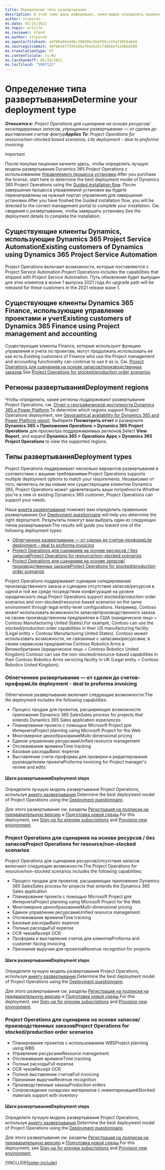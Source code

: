```yaml
---
title: Определение типа развертывания
description: В этой теме дана информация, помогающая определить правильный тип развертывания Project Operations для вашей компании.
author: stsporen
ms.date: 03/15/2021
ms.topic: article
ms.reviewer: kfend
ms.author: stsporen
ms.openlocfilehash: ad700a84edd6c39609bc5b4f09ca74af3059a0dd
ms.sourcegitcommit: 40f68387f594180af64a5e5c748b6efa188bd300
ms.translationtype: HT
ms.contentlocale: ru-RU
ms.lasthandoff: 05/10/2021
ms.locfileid: "5997122"
---
```

# <a name="determine-your-deployment-type"></a><span data-ttu-id="83ba0-103">Определение типа развертывания</span><span class="sxs-lookup"><span data-stu-id="83ba0-103">Determine your deployment type</span></span>

<span data-ttu-id="83ba0-104">_**Относится к:** Project Operations для сценариев на основе ресурсов/нескладируемых запасов, упрощенное развертывание — от сделки до выставления счетов-фактур_</span><span class="sxs-lookup"><span data-stu-id="83ba0-104">_**Applies To:** Project Operations for resource/non-stocked based scenarios, Lite deployment - deal to proforma invoicing_</span></span>

> [!IMPORTANT]
> <span data-ttu-id="83ba0-105">После покупки лицензии начните здесь, чтобы определить лучшую модель развертывания Dynamics 365 Project Operations с использованием [Управляемого процесса установки](https://aka.ms/provisionprojectoperations).</span><span class="sxs-lookup"><span data-stu-id="83ba0-105">After you purchase the license, start here to determine the best deployment model of Dynamics 365 Project Operations using the [Guided installation flow](https://aka.ms/provisionprojectoperations).</span></span>
> <span data-ttu-id="83ba0-106">После завершения процесса управляемой установки вы будете перенаправлены на нужный портал управления для завершения установки.</span><span class="sxs-lookup"><span data-stu-id="83ba0-106">After you have finshed the Guided installation flow, you will be directed to the correct management portal to complete your installation.</span></span> <span data-ttu-id="83ba0-107">См. сведения о развертывании, чтобы завершить установку.</span><span class="sxs-lookup"><span data-stu-id="83ba0-107">See the deployment details to complete the installation.</span></span>


## <a name="existing-customers-of-dynamics-using-dynamics-365-project-service-automation"></a><span data-ttu-id="83ba0-108">Существующие клиенты Dynamics, использующие Dynamics 365 Project Service Automation</span><span class="sxs-lookup"><span data-stu-id="83ba0-108">Existing customers of Dynamics using Dynamics 365 Project Service Automation</span></span>
<span data-ttu-id="83ba0-109">Project Operations включает возможности, которые поставляются с Project Service Automation.</span><span class="sxs-lookup"><span data-stu-id="83ba0-109">Project Operations includes the capabilities that shipped with Project Service Automation.</span></span> <span data-ttu-id="83ba0-110">Путь обновления будет выпущен для этих клиентов в волне 1 выпуска 2021 года.</span><span class="sxs-lookup"><span data-stu-id="83ba0-110">An upgrade path will be released for these customers in the 2021 release wave 1.</span></span>

## <a name="existing-customers-of-dynamics-365-finance-using-project-management-and-accounting"></a><span data-ttu-id="83ba0-111">Существующие клиенты Dynamics 365 Finance, использующие управление проектами и учет</span><span class="sxs-lookup"><span data-stu-id="83ba0-111">Existing customers of Dynamics 365 Finance using Project management and accounting</span></span> 

<span data-ttu-id="83ba0-112">Существующие клиенты Finance, которые используют функцию управления и учета по проектам, могут продолжать использовать ее как есть.</span><span class="sxs-lookup"><span data-stu-id="83ba0-112">Existing customers of Finance who use the Project management and accounting functionality can continue to use it as is.</span></span> <span data-ttu-id="83ba0-113">См. [Project Operations для сценариев на основе запасов/производственных заказов](#pma).</span><span class="sxs-lookup"><span data-stu-id="83ba0-113">See [Project Operations for stocked/production order scenarios](#pma).</span></span>


## <a name="deployment-regions"></a><span data-ttu-id="83ba0-114">Регионы развертывания</span><span class="sxs-lookup"><span data-stu-id="83ba0-114">Deployment regions</span></span>
<span data-ttu-id="83ba0-115">Чтобы определить, какие регионы поддерживают развертывание Project Operations, см. [Отчет о географической доступности Dynamics 365 и Power Platform](https://dynamics.microsoft.com/en-us/geographic-availability/).</span><span class="sxs-lookup"><span data-stu-id="83ba0-115">To determine which regions support Project Operations deployment, see [Geographical availability for Dynamics 365 and Power Platform report](https://dynamics.microsoft.com/en-us/geographic-availability/).</span></span> <span data-ttu-id="83ba0-116">Выберите **Посмотреть отчет** и разверните **Dynamics 365 > Приложения Operations > Dynamics 365 Project Operations** для просмотра поддерживаемых регионов.</span><span class="sxs-lookup"><span data-stu-id="83ba0-116">Select **View Report**, and expand **Dynamics 365 > Operations Apps > Dynamics 365 Project Operations** to view the supported regions.</span></span>

## <a name="deployment-types"></a><span data-ttu-id="83ba0-117">Типы развертывания</span><span class="sxs-lookup"><span data-stu-id="83ba0-117">Deployment types</span></span>
<span data-ttu-id="83ba0-118">Project Operations поддерживает несколько вариантов развертывания в соответствии с вашими требованиями.</span><span class="sxs-lookup"><span data-stu-id="83ba0-118">Project Operations supports multiple deployment options to match your requirements.</span></span> <span data-ttu-id="83ba0-119">Независимо от того, являетесь ли вы новым или существующим клиентом Dynamics 365, Project Operations может удовлетворить ваши потребности.</span><span class="sxs-lookup"><span data-stu-id="83ba0-119">Whether you're a new or existing Dynamics 365 customer, Project Operations can support your needs.</span></span>

<span data-ttu-id="83ba0-120">Наша [анкета развертывания](https://aka.ms/provisionprojectoperations) поможет вам определить правильное развертывание.</span><span class="sxs-lookup"><span data-stu-id="83ba0-120">Our [Deployment questionnaire](https://aka.ms/provisionprojectoperations) will help you determine the right deployment.</span></span> <span data-ttu-id="83ba0-121">Результаты помогут вам выбрать один из следующих типов развертывания:</span><span class="sxs-lookup"><span data-stu-id="83ba0-121">The results will guide you toward one of the following deployment types:</span></span>

- [<span data-ttu-id="83ba0-122">Облегченное развертывание — от сделки до счетов-проформ</span><span class="sxs-lookup"><span data-stu-id="83ba0-122">Lite deployment – deal to proforma invoicing</span></span>](#lite)
- [<span data-ttu-id="83ba0-123">Project Operations для сценариев на основе ресурсов / без запасов</span><span class="sxs-lookup"><span data-stu-id="83ba0-123">Project Operations for resource/non-stocked scenarios</span></span>](#integrated)
- [<span data-ttu-id="83ba0-124">Project Operations для сценариев на основе запасов/производственных заказов</span><span class="sxs-lookup"><span data-stu-id="83ba0-124">Project Operations for stocked/production order scenarios</span></span>](#pma)

<span data-ttu-id="83ba0-125">Project Operations поддерживает сценарии складирования/производственного заказа и сценарии отсутствия запасов/ресурсов в одной и той же среде посредством конфигураций на уровне юридического лица.</span><span class="sxs-lookup"><span data-stu-id="83ba0-125">Project Operations support stocked/production order scenarios and non-stocked/resource-based scenarios on the same environment through legal entity-level configurations.</span></span> <span data-ttu-id="83ba0-126">Например, Contoso может использовать возможности запасов/производственного заказа на своем производственном предприятии в США (юридическое лицо = Contoso Manufacturing United States).</span><span class="sxs-lookup"><span data-stu-id="83ba0-126">For example, Contoso can use the stocked/production order capabilities in their US manufacturing facility (Legal entity = Contoso Manufacturing United States).</span></span> <span data-ttu-id="83ba0-127">Contoso может использовать возможности, не связанные с запасами/ресурсами, в своем сервисном предприятии Contoso Robotics Arms в Великобритании (юридическое лицо = Contoso Robotics United Kingdom).</span><span class="sxs-lookup"><span data-stu-id="83ba0-127">Contoso can use the non-stocked/resource-based capabilities in their Contoso Robotics Arms servicing facility in UK (Legal entity = Contoso Robotics United Kingdom).</span></span>

### <a name="lite-deployment---deal-to-proforma-invoicing"></a><a  name="lite"></a><span data-ttu-id="83ba0-128">Облегченное развертывание — от сделки до счетов-проформ</span><span class="sxs-lookup"><span data-stu-id="83ba0-128">Lite deployment - deal to proforma invoicing</span></span>

<span data-ttu-id="83ba0-129">Облегченное развертывание включает следующие возможности:</span><span class="sxs-lookup"><span data-stu-id="83ba0-129">The lite deployment includes the following capabilities:</span></span>

- <span data-ttu-id="83ba0-130">Процесс продаж для проектов, расширяющих возможности приложения Dynamics 365 Sales</span><span class="sxs-lookup"><span data-stu-id="83ba0-130">Sales process for projects that extends Dynamics 365 Sales application experiences</span></span>
- <span data-ttu-id="83ba0-131">Планирование проекта с помощью Microsoft Project для Интернета</span><span class="sxs-lookup"><span data-stu-id="83ba0-131">Project planning using Microsoft Project for the Web</span></span>
- <span data-ttu-id="83ba0-132">Многомерное ценообразование</span><span class="sxs-lookup"><span data-stu-id="83ba0-132">Multi-dimensional pricing</span></span>
- <span data-ttu-id="83ba0-133">Единое управление ресурсами</span><span class="sxs-lookup"><span data-stu-id="83ba0-133">Unified resource management</span></span>
- <span data-ttu-id="83ba0-134">Отслеживание времени</span><span class="sxs-lookup"><span data-stu-id="83ba0-134">Time tracking</span></span>
- <span data-ttu-id="83ba0-135">Базовые расходы</span><span class="sxs-lookup"><span data-stu-id="83ba0-135">Basic expense</span></span>
- <span data-ttu-id="83ba0-136">Выставление счета-проформы для проверки и редактирования руководителем проекта</span><span class="sxs-lookup"><span data-stu-id="83ba0-136">Proforma invoicing for Project manager's review and edits</span></span> 

#### <a name="deployment-steps"></a><span data-ttu-id="83ba0-137">Шаги развертывания</span><span class="sxs-lookup"><span data-stu-id="83ba0-137">Deployment steps</span></span>
<span data-ttu-id="83ba0-138">Определите лучшую модель развертывания Project Operations, используя [анкету развертывания](https://aka.ms/provisionprojectoperations).</span><span class="sxs-lookup"><span data-stu-id="83ba0-138">Determine the best deployment model of Project Operations using the [Deployment questionnaire](https://aka.ms/provisionprojectoperations).</span></span>

<span data-ttu-id="83ba0-139">Для этого развертывания см. разделы [Регистрация на подписки на предварительную версию](lite-preview-subscription-sign-up.md) и [Подготовка новой среды](lite-deployment.md).</span><span class="sxs-lookup"><span data-stu-id="83ba0-139">For this deployment, see [Sign-up for preview subscriptions](lite-preview-subscription-sign-up.md) and [Provision new environment](lite-deployment.md).</span></span> 


### <a name="project-operations-for-resourcenon-stocked-scenarios"></a><a name="integrated"></a><span data-ttu-id="83ba0-140">Project Operations для сценариев на основе ресурсов / без запасов</span><span class="sxs-lookup"><span data-stu-id="83ba0-140">Project Operations for resource/non-stocked scenarios</span></span>
<span data-ttu-id="83ba0-141">Project Operations для сценариев ресурсов/отсутствия запасов включают следующие возможности:</span><span class="sxs-lookup"><span data-stu-id="83ba0-141">The Project Operations for resource/non-stocked scenarios includes the following capabilities:</span></span>
 
- <span data-ttu-id="83ba0-142">Процесс продаж для проектов, расширяющих приложение Dynamics 365 Sales</span><span class="sxs-lookup"><span data-stu-id="83ba0-142">Sales process for projects that extends the Dynamics 365 Sales application</span></span>
- <span data-ttu-id="83ba0-143">Планирование проекта с помощью Microsoft Project для Интернета</span><span class="sxs-lookup"><span data-stu-id="83ba0-143">Project planning using Microsoft Project for the Web</span></span>
- <span data-ttu-id="83ba0-144">Многомерное ценообразование</span><span class="sxs-lookup"><span data-stu-id="83ba0-144">Multi-dimensional pricing</span></span>
- <span data-ttu-id="83ba0-145">Единое управление ресурсами</span><span class="sxs-lookup"><span data-stu-id="83ba0-145">Unified resource management</span></span>
- <span data-ttu-id="83ba0-146">Отслеживание времени</span><span class="sxs-lookup"><span data-stu-id="83ba0-146">Time tracking</span></span>
- <span data-ttu-id="83ba0-147">Базовые расходы</span><span class="sxs-lookup"><span data-stu-id="83ba0-147">Basic expense</span></span>
- <span data-ttu-id="83ba0-148">Полные расходы</span><span class="sxs-lookup"><span data-stu-id="83ba0-148">Full expense</span></span>
- <span data-ttu-id="83ba0-149">OCR чеков</span><span class="sxs-lookup"><span data-stu-id="83ba0-149">Receipt OCR</span></span>
- <span data-ttu-id="83ba0-150">Проформа и выставление счетов для клиентов</span><span class="sxs-lookup"><span data-stu-id="83ba0-150">Proforma and customer-facing invoicing</span></span> 
- <span data-ttu-id="83ba0-151">Признание выручки для проектов</span><span class="sxs-lookup"><span data-stu-id="83ba0-151">Revenue recognition for projects</span></span>

#### <a name="deployment-steps"></a><span data-ttu-id="83ba0-152">Шаги развертывания</span><span class="sxs-lookup"><span data-stu-id="83ba0-152">Deployment steps</span></span>
<span data-ttu-id="83ba0-153">Определите лучшую модель развертывания Project Operations, используя [анкету развертывания](https://aka.ms/provisionprojectoperations).</span><span class="sxs-lookup"><span data-stu-id="83ba0-153">Determine the best deployment model of Project Operations using the [Deployment questionnaire](https://aka.ms/provisionprojectoperations).</span></span>

<span data-ttu-id="83ba0-154">Для этого развертывания см. разделы [Регистрация на подписки на предварительную версию](resource-sign-up-preview-subscription.md) и [Подготовка новой среды](resource-provision-new-environment.md).</span><span class="sxs-lookup"><span data-stu-id="83ba0-154">For this deployment, see [Sign-up for preview subscriptions](resource-sign-up-preview-subscription.md) and [Provision new environment](resource-provision-new-environment.md).</span></span> 


### <a name="project-operations-for-stockedproduction-order-scenarios"></a><a name="pma"></a><span data-ttu-id="83ba0-155">Project Operations для сценариев на основе запасов/производственных заказов</span><span class="sxs-lookup"><span data-stu-id="83ba0-155">Project Operations for stocked/production order scenarios</span></span>

- <span data-ttu-id="83ba0-156">Планирование проектов с использованием WBS</span><span class="sxs-lookup"><span data-stu-id="83ba0-156">Project planning using WBS</span></span>
- <span data-ttu-id="83ba0-157">Управление ресурсами</span><span class="sxs-lookup"><span data-stu-id="83ba0-157">Resource management</span></span>
- <span data-ttu-id="83ba0-158">Отслеживание времени</span><span class="sxs-lookup"><span data-stu-id="83ba0-158">Time tracking</span></span>
- <span data-ttu-id="83ba0-159">Полные расходы</span><span class="sxs-lookup"><span data-stu-id="83ba0-159">Full expense</span></span>
- <span data-ttu-id="83ba0-160">OCR чеков</span><span class="sxs-lookup"><span data-stu-id="83ba0-160">Receipt OCR</span></span>
- <span data-ttu-id="83ba0-161">Полное выставление счетов</span><span class="sxs-lookup"><span data-stu-id="83ba0-161">Full invoicing</span></span>
- <span data-ttu-id="83ba0-162">Признание выручки</span><span class="sxs-lookup"><span data-stu-id="83ba0-162">Revenue recognition</span></span>
- <span data-ttu-id="83ba0-163">Производственные заказы</span><span class="sxs-lookup"><span data-stu-id="83ba0-163">Production orders</span></span>
- <span data-ttu-id="83ba0-164">Сопровождение складских материалов с инвентаризацией</span><span class="sxs-lookup"><span data-stu-id="83ba0-164">Stocked materials support with inventory</span></span>

#### <a name="deployment-steps"></a><span data-ttu-id="83ba0-165">Шаги развертывания</span><span class="sxs-lookup"><span data-stu-id="83ba0-165">Deployment steps</span></span>
<span data-ttu-id="83ba0-166">Определите лучшую модель развертывания Project Operations, используя [анкету развертывания](https://aka.ms/provisionprojectoperations).</span><span class="sxs-lookup"><span data-stu-id="83ba0-166">Determine the best deployment model of Project Operations using the [Deployment questionnaire](https://aka.ms/provisionprojectoperations).</span></span>

<span data-ttu-id="83ba0-167">Для этого развертывания см. разделы [Регистрация на подписки на предварительную версию](/dynamics365/fin-ops-core/dev-itpro/dev-tools/sign-up-preview-subscription?toc=%2fdynamics365%2ffinance%2ftoc.json) и [Подготовка новой среды](/dynamics365/fin-ops-core/dev-itpro/deployment/deploy-demo-environment?toc=%2fdynamics365%2ffinance%2ftoc.json).</span><span class="sxs-lookup"><span data-stu-id="83ba0-167">For this deployment, see [Sign-up for preview subscriptions](/dynamics365/fin-ops-core/dev-itpro/dev-tools/sign-up-preview-subscription?toc=%2fdynamics365%2ffinance%2ftoc.json) and [Provision new environment](/dynamics365/fin-ops-core/dev-itpro/deployment/deploy-demo-environment?toc=%2fdynamics365%2ffinance%2ftoc.json).</span></span> 



[!INCLUDE[footer-include](../includes/footer-banner.md)]